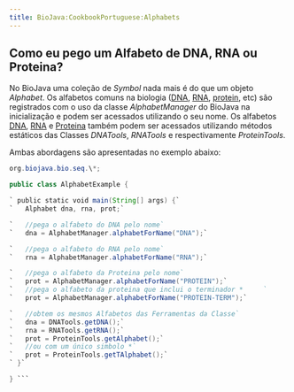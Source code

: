 ```yaml
---
title: BioJava:CookbookPortuguese:Alphabets
---
```


Como eu pego um Alfabeto de DNA, RNA ou Proteina?
-------------------------------------------------

No BioJava uma coleção de *Symbol* nada mais é do que um objeto
*Alphabet*. Os alfabetos comuns na biologia ([DNA](wp:DNA "wikilink"),
[RNA](wp:RNA "wikilink"), [protein](wp:protein "wikilink"), etc) são
registrados com o uso da classe *AlphabetManager* do BioJava na
inicialização e podem ser acessados utilizando o seu nome. Os alfabetos
[DNA](wp:DNA "wikilink"), [RNA](wp:RNA "wikilink") e
[Proteina](wp:protein "wikilink") também podem ser acessados utilizando
métodos estáticos das Classes *DNATools*, *RNATools* e respectivamente
*ProteinTools*.

Ambas abordagens são apresentadas no exemplo abaixo:

```java import org.biojava.bio.symbol.\*; import java.util.\*; import
org.biojava.bio.seq.\*;

public class AlphabetExample {

` public static void main(String[] args) {`  
`   Alphabet dna, rna, prot;`

`   //pega o alfabeto do DNA pelo nome`  
`   dna = AlphabetManager.alphabetForName("DNA");`

`   //pega o alfabeto do RNA pelo nome`  
`   rna = AlphabetManager.alphabetForName("RNA");`

`   //pega o alfabeto da Proteina pelo nome`  
`   prot = AlphabetManager.alphabetForName("PROTEIN");`  
`   //pega o alfabeto da proteina que inclui o terminador *     `  
`   prot = AlphabetManager.alphabetForName("PROTEIN-TERM");`

`   //obtem os mesmos Alfabetos das Ferramentas da Classe`  
`   dna = DNATools.getDNA();`  
`   rna = RNATools.getRNA();`  
`   prot = ProteinTools.getAlphabet();`  
`   //ou com um único simbolo *`  
`   prot = ProteinTools.getTAlphabet();`  
` }`

} ```
